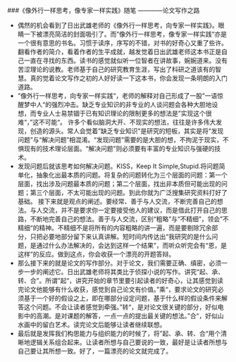 ###《像外行一样思考，像专家一样实践》随笔
                                 ————论文写作之路

- 偶然的机会看到了日出武雄老师的《像外行一样思考，向专家一样实践》。眼睛一下被漂亮简洁的封面吸引了。而”像外行一样思考，像专家一样实践“亦是一个很有意思的书名。习惯于读序，序写的不错，对书的好奇心又重了些许。翻看作者的简介，看着作者的生平成就，越发觉着日出武雄老师这本书正是自己一直在寻找的东西。读书的感觉就似听一位智者在讲故事，婉婉道来。没有苦涩理论的说教。老师基于自己的研究教育生涯，写出了科研之道该有的智慧。真的觉着论文写作之初的人好好读一下这本书，你会发现一条明朗的入门道路。
- ”像外行一样思考，向专家一样实践“，老师的解释对自己形成了一股”一语惊醒梦中人“的强烈冲击。缺乏专业知识的非专业的人谈问题会各种大胆地设想，而专业人士易禁锢于已有知识理论的限制更多的想法是”实现这个很难“，”这不可能“。
许多个看似脑洞大开、不现实的想法，往往是许多伟大发现，创造的源头。常人会觉着”缺乏专业知识"是研究的短板，其实是将“发现问题”与“解决问题”相混淆。“发现问题”需要的是大胆的想，不拘泥于现实，不惧现有的技术理论层面。“解决问题”则必须要有丰富的专业知识与强硬的技术。
- 发现问题后就该思考如何解决问题。KISS，Keep It Simple,Stupid.将问题简单化，抽象化出最本质的问题。将复杂的问题转化为三个层面的问题：第一个层面，找出涉及问题最本质的问题；第二个层面，找出非本质但可能出现的问题；第三个层面，不太可能出现的问题。到此你就为广泛搜集研究资料打好了基础。
接下来就是观点的阐述。要经常、善于与人交流，不断完善自己的想法。与人交流，并不是要求你一定要接受他人的建议，而是借此打开自己的思路，不断地完善自己的想法。善于与人交流，区别“粗略”与“不精细”，领会”不精细“的精神。不精细不是将所有的内容粗略的讲一遍，而是要剔除冗余部分，只把必要地部分留下来认真讲解。短时间内传达出“我研究的是什么问题，是通过什么办法解决的，会达到这样一个结果”，而听众听完会有“恩，是这样”的反应。做到这点，你会收获一个漂亮的开题答辩。
- 那么接下来的就是论文的写作部分。对于论文，我们需要正确、缜密，必须一步一步的阐述它。日出武雄老师将其类比于侦探小说的写作。讲究“起、承、转、合”。所谓”起“，讲究开始的章节里要引起读者的好奇心，让其感觉到读完论文他能够有什么收获，感觉到自己论文有价值。”乘“，要求论文的研究必须基于一个好的假设之上，即在哪部分设定问题，基于什么样的假设条件来解答这个问题。不会让读者感觉到牵强。”转“，是对论文很关键的部分，好似电影中的高潮。是对课题的解答，一点一点的提出最关键的想法。”合“，好似山水画中的留白艺术。读完论文后能够让读者继续联想。
- 最后就是发挥我们构思能力与组织能力的时候了，将”起、承、转、合“用个清晰地逻辑关系组合起来。让读者所想与自己要说的一致，最好是让读者所想与自己要让其所想一致。好了，一篇漂亮的论文就完成了。



